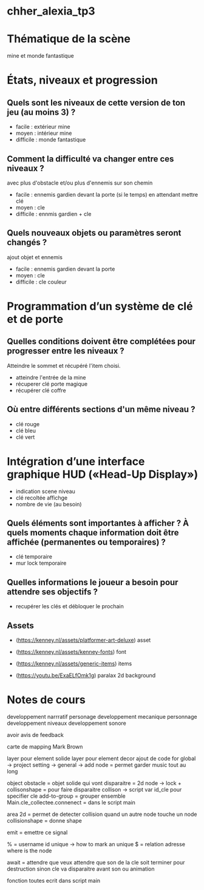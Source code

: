 # chher_alexia_tp3

# Thématique de la scène 
mine et monde fantastique

# États, niveaux et progression 
## Quels sont les niveaux de cette version de ton jeu (au moins 3) ? 
- facile : extérieur mine
- moyen : intérieur mine
- difficile : monde fantastique

## Comment la difficulté va changer entre ces niveaux ? 
avec plus d'obstacle et/ou plus d'ennemis sur son chemin
- facile : ennemis gardien devant la porte (si le temps) en attendant mettre clé
- moyen : cle 
- difficile : ennmis gardien + cle 

## Quels nouveaux objets ou paramètres seront changés ?
ajout objet et ennemis
- facile : ennemis gardien devant la porte
- moyen : cle 
- difficile : cle couleur

# Programmation d’un système de clé et de porte

## Quelles conditions doivent être complétées pour progresser entre les niveaux ? 
Atteindre le sommet et récupéré l'item choisi.
- atteindre l'entrée de la mine
- récuperer clé porte magique
- récupérer clé coffre

## Où entre différents sections d'un même niveau ?
- clé rouge
- clé bleu 
- clé vert

# Intégration d’une interface graphique HUD («Head-Up Display»)
- indication scene niveau
- clé recoltée affichge
- nombre de vie (au besoin)

## Quels éléments sont importantes à afficher ? À quels moments chaque information doit être affichée (permanentes ou temporaires) ?
- clé temporaire
- mur lock temporaire


## Quelles informations le joueur a besoin pour attendre ses objectifs ?
- recupérer les clés et débloquer le prochain

## Assets
- (https://kenney.nl/assets/platformer-art-deluxe) asset
- (https://kenney.nl/assets/kenney-fonts) font
- (https://kenney.nl/assets/generic-items) items

- (https://youtu.be/ExaELfOmk1g) paralax 2d background



# Notes de cours
developpement narrratif personage
developpement mecanique personnage
developpement niveaux
developpement sonore

avoir avis de feedback

carte de mapping Mark Brown


layer pour element solide
layer pour element decor
ajout de code for global -> project setting  -> general -> add node = permet garder music tout au long

object obstacle = objet solide qui vont disparaitre = 2d node -> lock + collisonshape = pour faire disparaitre collison -> script 
var id_cle pour specifier cle
add-to-group = grouper ensemble 
Main.cle_collectee.connenect = dans le script main 


area 2d = permet de detecter collision quand un autre node touche un node
collisionshape = donne shape

emit = emettre ce signal

% = username id unique -> how to mark an unique 
$ = relation adresse where is the node

await = attendre que 
veux attendre que son de la cle soit terminer pour destruction sinon cle va disparaitre avant son ou animation

fonction toutes ecrit dans script main 



